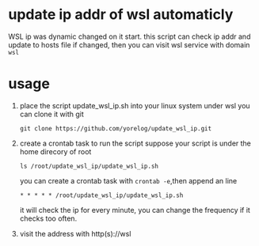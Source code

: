 # update ip addr of wsl automaticly     
WSL ip was dynamic changed on it start. this script can check ip addr and update to hosts file if changed, then you can visit wsl service with domain `wsl`


# usage       
1. place the script update_wsl_ip.sh into your linux system under wsl
   you can clone it with git
   
   ```shell    
   git clone https://github.com/yorelog/update_wsl_ip.git       
   ```
   
2. create a crontab task to run the script
   suppose your script is under the home direcory of root
   ```shell    
   ls /root/update_wsl_ip/update_wsl_ip.sh
   ```
   you can create a crontab task with `crontab -e`,then append an line
   ```
   * * * * * /root/update_wsl_ip/update_wsl_ip.sh
   ```
   it will check the ip for every minute, you can change the frequency if it checks too often.
3. visit the address with http(s)://wsl        
